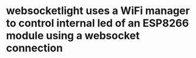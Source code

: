 # websocketlight uses a WiFi manager to control internal led of an ESP8266 module using a websocket connection
